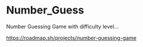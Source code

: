 # Number_Guess
Number Guessing Game with difficulty level...

https://roadmap.sh/projects/number-guessing-game
